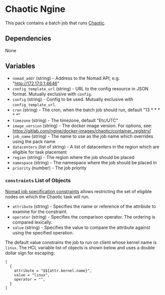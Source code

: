 # Chaotic Ngine

This pack contains a batch job that runs [Chaotic](https://github.com/ngine-io/chaotic).

## Dependencies

None

## Variables
- `nomad_addr` (string) - Address to the Nomad API, e.g. "http://172.17.0.1:4646"
- `config_template_url` (string) - URL to the config resource in JSON format. Mutually exclusive with `config`.
- `config` (string) - Config to be used. Mutually exclusive with `config_template_url`.
- `cron` (string) - The cron, when the batch job should run, default "13 * * * * *"
- `timezone` (string) - The timezone, default "Etc/UTC"
- `image_version` (string) - The docker image version. For options, see: https://gitlab.com/ngine/docker-images/chaotic/container_registry/
- `job_name` (string) - The name to use as the job name which overrides using the pack name
- `datacenters` (list of string) - A list of datacenters in the region which are eligible for task placement
- `region` (string) - The region where the job should be placed
- `namespace` (string) - The namespace where the job should be placed in
- `priority` (number) - The job priority

### `constraints` List of Objects

[Nomad job specification constraints][job_constraint] allows restricting the set of eligible nodes
on which the Chaotic task will run.

- `attribute` (string) - Specifies the name or reference of the attribute to examine for the
  constraint.
- `operator` (string) - Specifies the comparison operator. The ordering is compared lexically.
- `value` (string) - Specifies the value to compare the attribute against using the specified
  operation.

The default value constrains the job to run on client whose kernel name is `linux`. The HCL
variable list of objects is shown below and uses a double dollar sign for escaping:
```hcl
[
  {
    attribute = "$${attr.kernel.name}",
    value = "linux",
    operator = "",
  }
]
```

[job_constraint]: (https://www.nomadproject.io/docs/job-specification/constraint)
